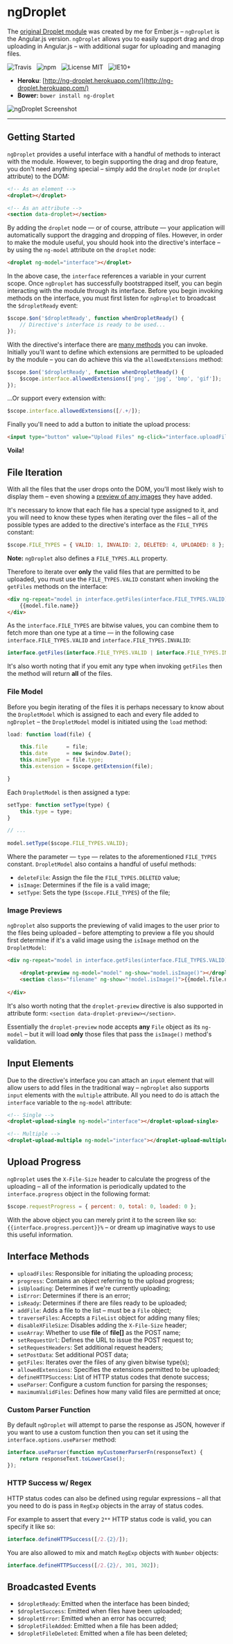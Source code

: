 # ngDroplet

The [original Droplet module](https://github.com/Wildhoney/EmberDroplet) was created by me for Ember.js &ndash; `ngDroplet` is the Angular.js version. `ngDroplet` allows you to easily support drag and drop uploading in Angular.js &ndash; with additional sugar for uploading and managing files.

![Travis](http://img.shields.io/travis/Wildhoney/ngDroplet.svg?style=flat)
&nbsp;
![npm](http://img.shields.io/npm/v/ng-droplet.svg?style=flat)
&nbsp;
![License MIT](http://img.shields.io/badge/License-MIT-lightgrey.svg?style=flat)
&nbsp;
![IE10+](http://img.shields.io/badge/support-IE10-blue.svg?style=flat)

* **Heroku**: [http://ng-droplet.herokuapp.com/](http://ng-droplet.herokuapp.com/)
* **Bower:** `bower install ng-droplet`

![ngDroplet Screenshot](http://i.imgur.com/ORaiV2l.jpg)

---

## Getting Started

`ngDroplet` provides a useful interface with a handful of methods to interact with the module. However, to begin supporting the drag and drop feature, you don't need anything special &ndash; simply add the `droplet` node (or `droplet` attribute) to the DOM:

```html
<!-- As an element -->
<droplet></droplet>

<!-- As an attribute -->
<section data-droplet></section>
```

By adding the `droplet` node &mdash; or of course, attribute &mdash; your application will automatically support the dragging and dropping of files. However, in order to make the module useful, you should hook into the directive's interface &ndash; by using the `ng-model` attribute on the `droplet` node:

```html
<droplet ng-model="interface"></droplet>
```

In the above case, the `interface` references a variable in your current scope. Once `ngDroplet` has successfully bootstrapped itself, you can begin interacting with the module through its interface. Before you begin invoking methods on the interface, you must first listen for `ngDroplet` to broadcast the `$dropletReady` event:

```javascript
$scope.$on('$dropletReady', function whenDropletReady() {
    // Directive's interface is ready to be used...
});
```

With the directive's interface there are [many methods](#interface-methods) you can invoke. Initially you'll want to define which extensions are permitted to be uploaded by the module &ndash; you can do achieve this via the `allowedExtensions` method:

```javascript
$scope.$on('$dropletReady', function whenDropletReady() {
    $scope.interface.allowedExtensions(['png', 'jpg', 'bmp', 'gif']);
});
```

...Or support every extension with:

```javascript
$scope.interface.allowedExtensions([/.+/]);
```

Finally you'll need to add a button to initiate the upload process:

```html
<input type="button" value="Upload Files" ng-click="interface.uploadFiles()"/>
```

**Voila!**

## File Iteration

With all the files that the user drops onto the DOM, you'll most likely wish to display them &ndash; even showing a [preview of any images](#image-previews) they have added.

It's necessary to know that each file has a special type assigned to it, and you will need to know these types when iterating over the files &ndash; all of the possible types are added to the directive's interface as the `FILE_TYPES` constant:

```javascript
$scope.FILE_TYPES = { VALID: 1, INVALID: 2, DELETED: 4, UPLOADED: 8 };
```

**Note:** `ngDroplet` also defines a `FILE_TYPES.ALL` property.

Therefore to iterate over **only** the valid files that are permitted to be uploaded, you must use the `FILE_TYPES.VALID` constant when invoking the `getFiles` methods on the interface:

```html
<div ng-repeat="model in interface.getFiles(interface.FILE_TYPES.VALID)">
    {{model.file.name}}
</div>
```

As the `interface.FILE_TYPES` are bitwise values, you can combine them to fetch more than one type at a time &mdash; in the following case `interface.FILE_TYPES.VALID` and `interface.FILE_TYPES.INVALID`:

```javascript
interface.getFiles(interface.FILE_TYPES.VALID | interface.FILE_TYPES.INVALID)
```

It's also worth noting that if you emit any type when invoking `getFiles` then the method will return **all** of the files.

### File Model

Before you begin iterating of the files it is perhaps necessary to know about the `DropletModel` which is assigned to each and every file added to `ngDroplet` &ndash; the `DropletModel` model is initiated using the `load` method:

```javascript
load: function load(file) {

    this.file      = file;
    this.date      = new $window.Date();
    this.mimeType  = file.type;
    this.extension = $scope.getExtension(file);

}
```

Each `DropletModel` is then assigned a type:

```javascript
setType: function setType(type) {
    this.type = type;
}

// ...
                        
model.setType($scope.FILE_TYPES.VALID);
```

Where the parameter &mdash; `type` &mdash; relates to the aforementioned `FILE_TYPES` constant. `DropletModel` also contains a handful of useful methods:

* `deleteFile`: Assign the file the `FILE_TYPES.DELETED` value;
* `isImage`: Determines if the file is a valid image;
* `setType`: Sets the type (`$scope.FILE_TYPES`) of the file;

### Image Previews

`ngDroplet` also supports the previewing of valid images to the user prior to the files being uploaded &ndash; before attempting to preview a file you should first determine if it's a valid image using the `isImage` method on the `DropletModel`:

```html
<div ng-repeat="model in interface.getFiles(interface.FILE_TYPES.VALID)">

    <droplet-preview ng-model="model" ng-show="model.isImage()"></droplet-preview>
    <section class="filename" ng-show="!model.isImage()">{{model.file.name}}</section>
    
</div>
```

It's also worth noting that the `droplet-preview` directive is also supported in attribute form: `<section data-droplet-preview></section>`.

Essentially the `droplet-preview` node accepts **any** `File` object as its `ng-model` &ndash; but it will load **only** those files that pass the `isImage()` method's validation.

## Input Elements

Due to the directive's interface you can attach an `input` element that will allow users to add files in the traditional way &ndash; `ngDroplet` also supports `input` elements with the `multiple` attribute. All you need to do is attach the `interface` variable to the `ng-model` attribute:

```html
<!-- Single -->
<droplet-upload-single ng-model="interface"></droplet-upload-single>

<!-- Multiple -->
<droplet-upload-multiple ng-model="interface"></droplet-upload-multiple>
```

## Upload Progress

`ngDroplet` uses the `X-File-Size` header to calculate the progress of the uploading &ndash; all of the information is periodically updated to the `interface.progress` object in the following format:

```javascript
$scope.requestProgress = { percent: 0, total: 0, loaded: 0 };
```

With the above object you can merely print it to the screen like so: `{{interface.progress.percent}}%` &ndash; or dream up imaginative ways to use this useful information.

## Interface Methods

* `uploadFiles`: Responsible for initiating the uploading process;
* `progress`: Contains an object referring to the upload progress;
* `isUploading`: Determines if we're currently uploading;
* `isError`: Determines if there is an error;
* `isReady`: Determines if there are files ready to be uploaded;
* `addFile`: Adds a file to the list &ndash; must be a `File` object;
* `traverseFiles`: Accepts a `FileList` object for adding many files;
* `disableXFileSize`: Disables adding the `X-File-Size` header;
* `useArray`: Whether to use **file** of **file[]** as the POST name;
* `setRequestUrl`: Defines the URL to issue the POST request to;
* `setRequestHeaders`: Set additional request headers;
* `setPostData`: Set additional POST data;
* `getFiles`: Iterates over the files of any given bitwise type(s);
* `allowedExtensions`: Specifies the extensions permitted to be uploaded;
* `defineHTTPSuccess`: List of HTTP status codes that denote success;
* `useParser`: Configure a custom function for parsing the responses;
* `maximumValidFiles`: Defines how many valid files are permitted at once;

### Custom Parser Function

By default `ngDroplet` will attempt to parse the response as JSON, however if you want to use a custom function then you can set it using the `interface.options.useParser` method:

```javascript
interface.useParser(function myCustomerParserFn(responseText) {
    return responseText.toLowerCase();
});
```

### HTTP Success w/ Regex

HTTP status codes can also be defined using regular expressions &ndash; all that you need to do is pass in `RegExp` objects in the array of status codes.

For example to assert that every `2**` HTTP status code is valid, you can specify it like so:

```javascript
interface.defineHTTPSuccess([/2.{2}/]);
```

You are also allowed to mix and match `RegExp` objects with `Number` objects:

```javascript
interface.defineHTTPSuccess([/2.{2}/, 301, 302]);
```

## Broadcasted Events

* `$dropletReady`: Emitted when the interface has been binded;
* `$dropletSuccess`: Emitted when files have been uploaded;
* `$dropletError`: Emitted when an error has occurred;
* `$dropletFileAdded`: Emitted when a file has been added;
* `$dropletFileDeleted`: Emitted when a file has been deleted;